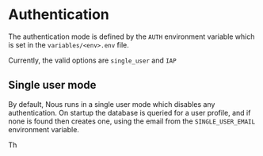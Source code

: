# Authentication

The authentication mode is defined by the `AUTH` environment variable which is set in the `variables/<env>.env` file.

Currently, the valid options are `single_user` and `IAP`

## Single user mode

By default, Nous runs in a single user mode which disables any authentication. On startup the database is queried for
a user profile, and if none is found then creates one, using the email from the `SINGLE_USER_EMAIL` environment variable.

Th